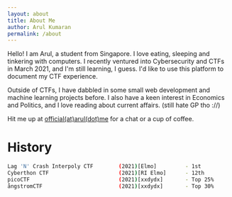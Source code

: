 ```yaml
---
layout: about
title: About Me
author: Arul Kumaran
permalink: /about
---
```

Hello! I am Arul, a student from Singapore. I love eating, sleeping and tinkering with computers. I recently ventured into Cybersecurity and CTFs in March 2021, and I'm still learning, I guess. I'd like to use this platform to document my CTF experience.


Outside of CTFs, I have dabbled in some small web development and machine learning projects before. I also have a keen interest in Economics and Politics, and I love reading about current affairs. (still hate GP tho ://)


Hit me up at [official(at)arul(dot)me](mailto:official@arul.me) for a chat or a cup of coffee.

# History

```bash
Lag 'N' Crash Interpoly CTF        (2021)[Elmo]         - 1st
Cyberthon CTF                      (2021)[RI Elmo]      - 12th
picoCTF                            (2021)[xxdydx]       - Top 25%
ångstromCTF                        (2021)[xxdydx]       - Top 30%
```
